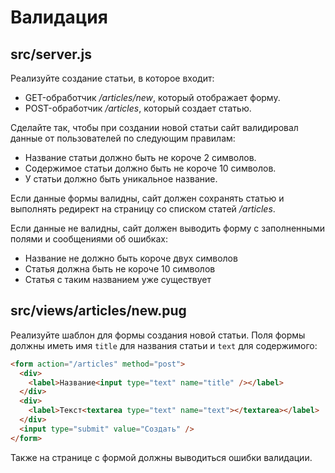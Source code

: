 # Валидация

## src/server.js

Реализуйте создание статьи, в которое входит:

- GET-обработчик _/articles/new_, который отображает форму.
- POST-обработчик _/articles_, который создает статью.

Сделайте так, чтобы при создании новой статьи сайт валидировал данные от пользователей по следующим правилам:

- Название статьи должно быть не короче 2 символов.
- Содержимое статьи должно быть не короче 10 символов.
- У статьи должно быть уникальное название.

Если данные формы валидны, сайт должен сохранять статью и выполнять редирект на страницу со списком статей _/articles_.

Если данные не валидны, сайт должен выводить форму с заполненными полями и сообщениями об ошибках:

- Название не должно быть короче двух символов
- Статья должна быть не короче 10 символов
- Статья с таким названием уже существует

## src/views/articles/new.pug

Реализуйте шаблон для формы создания новой статьи. Поля формы должны иметь имя `title` для названия статьи и `text` для содержимого:

```html
<form action="/articles" method="post">
  <div>
    <label>Название<input type="text" name="title" /></label>
  </div>
  <div>
    <label>Текст<textarea type="text" name="text"></textarea></label>
  </div>
  <input type="submit" value="Создать" />
</form>
```

Также на странице с формой должны выводиться ошибки валидации.

